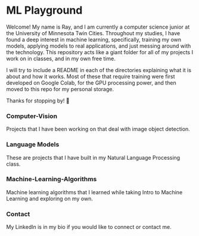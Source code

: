 # ML Playground
Welcome!
My name is Ray, and I am currently a computer science junior at the University of Minnesota Twin Cities.
Throughout my studies, I have found a deep interest in machine learning, specifically, training my own models, applying models to real applications, 
and just messing around with the technology.
This repository acts like a giant folder for all of my projects I work on in classes, and in my own free time.

I will try to include a README in each of the directories explaining what it is about and how it works. 
Most of these that require training were first developed on Google Colab, for the GPU processing power, and then moved to this repo for my personal storage.

Thanks for stopping by! 👋

### Computer-Vision
Projects that I have been working on that deal with image object detection.

### Language Models
These are projects that I have built in my Natural Language Processing class.

### Machine-Learning-Algorithms
Machine learning algorithms that I learned while taking Intro to Machine Learning and exploring on my own.

### Contact
My LinkedIn is in my bio if you would like to connect or contact me.
